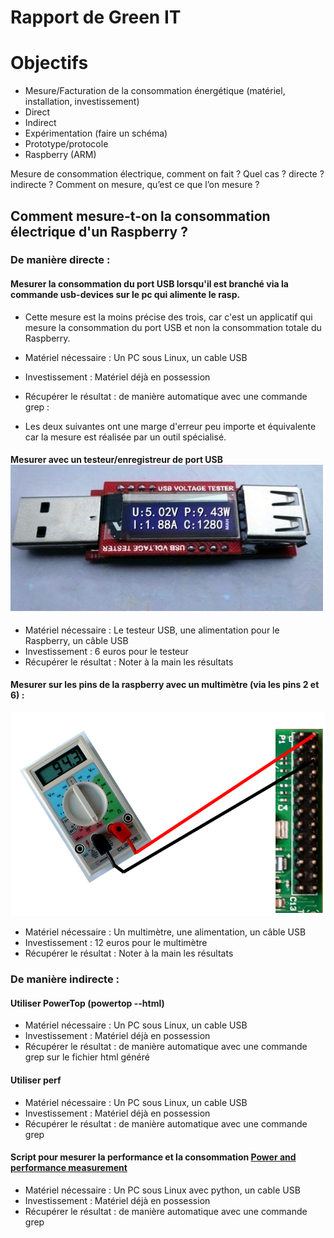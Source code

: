 Rapport de Green IT
==

# Objectifs

* Mesure/Facturation de la consommation énergétique (matériel, installation, investissement)
 * Direct
 * Indirect
* Expérimentation (faire un schéma)
 * Prototype/protocole
 * Raspberry (ARM)

Mesure de consommation électrique, comment on fait ? Quel cas ? directe ? indirecte ?
Comment on mesure, qu’est ce que l’on mesure ?


## Comment mesure-t-on la consommation électrique d'un Raspberry ?
### De manière directe :
#### Mesurer la consommation du port USB lorsqu'il est branché via la commande usb-devices sur le pc qui alimente le rasp.
 * Cette mesure est la moins précise des trois, car c'est un applicatif qui mesure la consommation du port USB et non la consommation totale du Raspberry. 
 * Matériel nécessaire : Un PC sous Linux, un cable USB
 * Investissement : Matériel déjà en possession
 * Récupérer le résultat : de manière automatique avec une commande grep :
 
  * Les deux suivantes ont une marge d'erreur peu importe et équivalente car la mesure est réalisée par un outil spécialisé.

#### Mesurer avec un testeur/enregistreur de port USB ![Testeur avec écran](https://github.com/benhu/effacious-weasel-green-it/raw/master/testeur_usb.jpg)
 * Matériel nécessaire : Le testeur USB, une alimentation pour le Raspberry, un câble USB
 * Investissement : 6 euros pour le testeur
 * Récupérer le résultat : Noter à la main les résultats

#### Mesurer sur les pins de la raspberry avec un multimètre (via les pins 2 et 6) :
  ![Schéma](https://github.com/benhu/effacious-weasel-green-it/raw/master/schema.png)
 * Matériel nécessaire : Un multimètre, une alimentation, un câble USB
 * Investissement : 12 euros pour le multimètre
 * Récupérer le résultat : Noter à la main les résultats

### De manière indirecte :
#### Utiliser PowerTop (powertop --html)
 * Matériel nécessaire : Un PC sous Linux, un cable USB
 * Investissement : Matériel déjà en possession
 * Récupérer le résultat : de manière automatique avec une commande grep sur le fichier html généré
 
#### Utiliser perf
 * Matériel nécessaire : Un PC sous Linux, un cable USB
 * Investissement : Matériel déjà en possession
 * Récupérer le résultat : de manière automatique avec une commande grep

#### Script pour mesurer la performance et la consommation [Power and performance measurement](http://raspi.tv/2015/raspberry-pi2-power-and-performance-measurement)
 * Matériel nécessaire : Un PC sous Linux avec python, un cable USB
 * Investissement : Matériel déjà en possession
 * Récupérer le résultat : de manière automatique avec une commande grep
